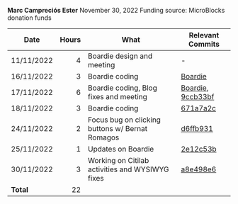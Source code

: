 **Marc Campreciós Ester**
November 30, 2022
Funding source: MicroBlocks donation funds

| Date       | Hours | What | Relevant Commits |
|------------|------:|------|-----|
| 11/11/2022 | 4 | Boardie design and meeting | - |
| 16/11/2022 | 3 | Boardie coding | [Boardie](https://gitlab.com/kram08980/boardie) |
| 17/11/2022 | 6 | Boardie coding, Blog fixes and meeting | [Boardie](https://gitlab.com/kram08980/boardie), [9ccb33bf](https://gitlab.com/kram08980/microblocks-site/-/commit/9ccb33bf750db778258122a9e0df3faaa0770b5a) |
| 18/11/2022 | 3 | Boardie coding | [671a7a2c](https://gitlab.com/kram08980/boardie/-/commit/671a7a2cb610e30c5e3aa18e125facee35206d57) |
| 24/11/2022 | 2 | Focus bug on clicking buttons w/ Bernat Romagos | [d6ffb931](https://gitlab.com/kram08980/boardie/-/commit/d6ffb93182c0c5c7a34e768447d1a707738867b3) |
| 25/11/2022 | 1 | Updates on Boardie | [2e12c53b](https://gitlab.com/kram08980/boardie/-/commit/2e12c53b6ab87dde3a64cdfac6785cc6c8cbe3f1) |
| 30/11/2022 | 3 | Working on Citilab activities and WYSIWYG fixes | [a8e498e6](https://gitlab.com/bromagosa/microblocks-learn/-/commit/a8e498e6c97fe039ecded1241785e41c3e0aef9f) |
| **Total**  | 22 | |
